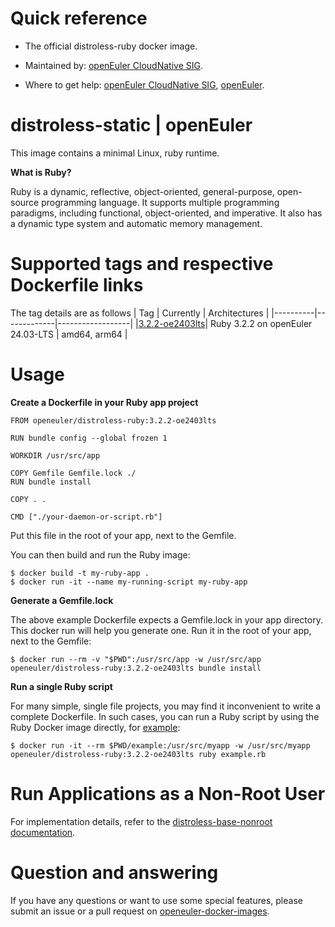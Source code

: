 # Quick reference

- The official distroless-ruby docker image.

- Maintained by: [openEuler CloudNative SIG](https://gitee.com/openeuler/cloudnative).

- Where to get help: [openEuler CloudNative SIG](https://gitee.com/openeuler/cloudnative), [openEuler](https://gitee.com/openeuler/community).

# distroless-static | openEuler
This image contains a minimal Linux, ruby runtime.

**What is Ruby?**

Ruby is a dynamic, reflective, object-oriented, general-purpose, open-source programming language. It supports multiple programming paradigms, including functional, object-oriented, and imperative. It also has a dynamic type system and automatic memory management.

# Supported tags and respective Dockerfile links
The tag details are as follows
|    Tag   |  Currently  |   Architectures  |
|----------|-------------|------------------|
|[3.2.2-oe2403lts](https://gitee.com/openeuler/openeuler-docker-images/blob/master/Distroless/distroless-ruby/3.2.2/24.03-lts/Distrofile)| Ruby 3.2.2 on openEuler 24.03-LTS | amd64, arm64 |

# Usage
**Create a Dockerfile in your Ruby app project**

```
FROM openeuler/distroless-ruby:3.2.2-oe2403lts

RUN bundle config --global frozen 1

WORKDIR /usr/src/app

COPY Gemfile Gemfile.lock ./
RUN bundle install

COPY . .

CMD ["./your-daemon-or-script.rb"]
```

Put this file in the root of your app, next to the Gemfile.

You can then build and run the Ruby image:
```
$ docker build -t my-ruby-app .
$ docker run -it --name my-running-script my-ruby-app
```


**Generate a Gemfile.lock**

The above example Dockerfile expects a Gemfile.lock in your app directory. This docker run will help you generate one. Run it in the root of your app, next to the Gemfile:
```
$ docker run --rm -v "$PWD":/usr/src/app -w /usr/src/app openeuler/distroless-ruby:3.2.2-oe2403lts bundle install
```

**Run a single Ruby script**

For many simple, single file projects, you may find it inconvenient to write a complete Dockerfile. In such cases, you can run a Ruby script by using the Ruby Docker image directly, for [example](https://gitee.com/openeuler/openeuler-docker-images/blob/master/Distroless/distroless-ruby/):

```
$ docker run -it --rm $PWD/example:/usr/src/myapp -w /usr/src/myapp openeuler/distroless-ruby:3.2.2-oe2403lts ruby example.rb
```

# Run Applications as a Non-Root User
For implementation details, refer to the [distroless-base-nonroot documentation](https://gitee.com/openeuler/openeuler-docker-images/blob/master/Distroless/distroless-base-nonroot/README.md).

# Question and answering
If you have any questions or want to use some special features, please submit an issue or a pull request on [openeuler-docker-images](https://gitee.com/openeuler/openeuler-docker-images).
